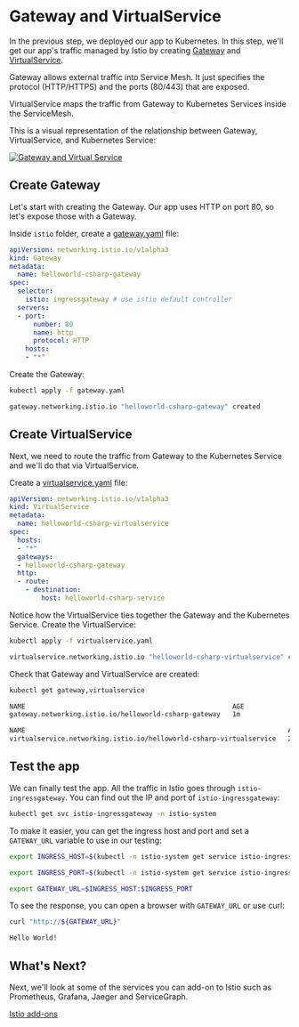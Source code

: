 # Gateway and VirtualService
In the previous step, we deployed our app to Kubernetes. In this step, we'll get our app's traffic managed by Istio by creating [Gateway](https://istio.io/docs/reference/config/istio.networking.v1alpha3/#Gateway) and [VirtualService](https://istio.io/docs/reference/config/istio.networking.v1alpha3/#VirtualService). 

Gateway allows external traffic into Service Mesh. It just specifies the protocol (HTTP/HTTPS) and the ports (80/443) that are exposed. 

VirtualService maps the traffic from Gateway to Kubernetes Services inside the ServiceMesh. 

This is a visual representation of the relationship between Gateway, VirtualService, and Kubernetes Service:

[![Gateway and Virtual Service](https://istio.io/blog/2018/v1alpha3-routing/virtualservices-destrules.svg)](https://istio.io/blog/2018/v1alpha3-routing/)

## Create Gateway
Let's start with creating the Gateway. Our app uses HTTP on port 80, so let's expose those with a Gateway. 

Inside `istio` folder, create a [gateway.yaml](../src/helloworld-csharp/istio/gateway.yaml) file:
```yaml
apiVersion: networking.istio.io/v1alpha3
kind: Gateway
metadata:
  name: helloworld-csharp-gateway
spec:
  selector:
    istio: ingressgateway # use istio default controller
  servers:
  - port:
      number: 80
      name: http
      protocol: HTTP
    hosts:
    - "*"
```

Create the Gateway:
```bash
kubectl apply -f gateway.yaml

gateway.networking.istio.io "helloworld-csharp-gateway" created
```

## Create VirtualService
Next, we need to route the traffic from Gateway to the Kubernetes Service and we'll do that via VirtualService. 

Create a [virtualservice.yaml](../src/helloworld-csharp/istio/virtualservice.yaml) file:
```yaml
apiVersion: networking.istio.io/v1alpha3
kind: VirtualService
metadata:
  name: helloworld-csharp-virtualservice
spec:
  hosts:
  - "*"
  gateways:
  - helloworld-csharp-gateway
  http:
  - route:
    - destination:
        host: helloworld-csharp-service
```

Notice how the VirtualService ties together the Gateway and the Kubernetes Service. Create the VirtualService:
```bash
kubectl apply -f virtualservice.yaml

virtualservice.networking.istio.io "helloworld-csharp-virtualservice" created
```

Check that Gateway and VirtualService are created:
```bash
kubectl get gateway,virtualservice

NAME                                                    AGE
gateway.networking.istio.io/helloworld-csharp-gateway   1m

NAME                                                                  AGE
virtualservice.networking.istio.io/helloworld-csharp-virtualservice   22s
```

## Test the app
We can finally test the app. All the traffic in Istio goes through `istio-ingressgateway`. You can find out the IP and port of `istio-ingressgateway`:
```bash
kubectl get svc istio-ingressgateway -n istio-system
```

To make it easier, you can get the ingress host and port and set a `GATEWAY_URL` variable to use in our testing:
```bash
export INGRESS_HOST=$(kubectl -n istio-system get service istio-ingressgateway -o jsonpath='{.status.loadBalancer.ingress[0].ip}')

export INGRESS_PORT=$(kubectl -n istio-system get service istio-ingressgateway -o jsonpath='{.spec.ports[?(@.name=="http2")].port}')

export GATEWAY_URL=$INGRESS_HOST:$INGRESS_PORT
```

To see the response, you can open a browser with `GATEWAY_URL` or use curl:
```bash
curl "http://${GATEWAY_URL}"

Hello World!
```

## What's Next?
Next, we'll look at some of the services you can add-on to Istio such as Prometheus, Grafana, Jaeger and ServiceGraph.

[Istio add-ons](04-istio-addons.md)